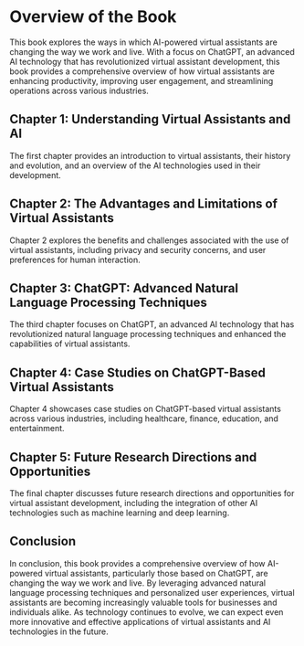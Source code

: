 Overview of the Book
==================================

This book explores the ways in which AI-powered virtual assistants are changing the way we work and live. With a focus on ChatGPT, an advanced AI technology that has revolutionized virtual assistant development, this book provides a comprehensive overview of how virtual assistants are enhancing productivity, improving user engagement, and streamlining operations across various industries.

Chapter 1: Understanding Virtual Assistants and AI
--------------------------------------------------

The first chapter provides an introduction to virtual assistants, their history and evolution, and an overview of the AI technologies used in their development.

Chapter 2: The Advantages and Limitations of Virtual Assistants
---------------------------------------------------------------

Chapter 2 explores the benefits and challenges associated with the use of virtual assistants, including privacy and security concerns, and user preferences for human interaction.

Chapter 3: ChatGPT: Advanced Natural Language Processing Techniques
-------------------------------------------------------------------

The third chapter focuses on ChatGPT, an advanced AI technology that has revolutionized natural language processing techniques and enhanced the capabilities of virtual assistants.

Chapter 4: Case Studies on ChatGPT-Based Virtual Assistants
-----------------------------------------------------------

Chapter 4 showcases case studies on ChatGPT-based virtual assistants across various industries, including healthcare, finance, education, and entertainment.

Chapter 5: Future Research Directions and Opportunities
-------------------------------------------------------

The final chapter discusses future research directions and opportunities for virtual assistant development, including the integration of other AI technologies such as machine learning and deep learning.

Conclusion
----------

In conclusion, this book provides a comprehensive overview of how AI-powered virtual assistants, particularly those based on ChatGPT, are changing the way we work and live. By leveraging advanced natural language processing techniques and personalized user experiences, virtual assistants are becoming increasingly valuable tools for businesses and individuals alike. As technology continues to evolve, we can expect even more innovative and effective applications of virtual assistants and AI technologies in the future.
